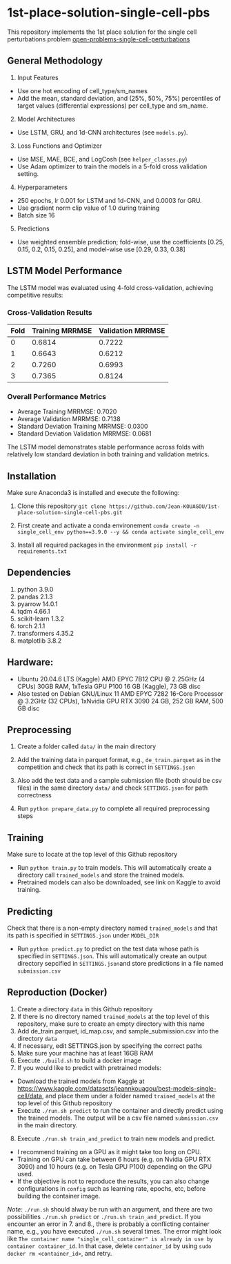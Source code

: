 # 1st-place-solution-single-cell-pbs
This repository implements the 1st place solution for the single cell perturbations problem [open-problems-single-cell-perturbations](https://www.kaggle.com/competitions/open-problems-single-cell-perturbations/overview)

## General Methodology 
1. Input Features 
- Use one hot encoding of cell_type/sm_names
- Add the mean, standard deviation, and (25%, 50%, 75%) percentiles of target values (differential expressions) per cell_type and sm_name.
2. Model Architectures
- Use LSTM, GRU, and 1d-CNN architectures (see `models.py`). 
3. Loss Functions and Optimizer
- Use MSE, MAE, BCE, and LogCosh (see `helper_classes.py`)
- Use Adam optimizer to train the models in a 5-fold cross validation setting.
4. Hyperparameters
- 250 epochs, lr 0.001 for LSTM and 1d-CNN, and 0.0003 for GRU.
- Use gradient norm clip value of 1.0 during training
- Batch size 16
5. Predictions
- Use weighted ensemble prediction; fold-wise, use the coefficients [0.25, 0.15, 0.2, 0.15, 0.25], and model-wise use [0.29, 0.33, 0.38]

## LSTM Model Performance
The LSTM model was evaluated using 4-fold cross-validation, achieving competitive results:

### Cross-Validation Results

| Fold | Training MRRMSE | Validation MRRMSE |
|------|-----------------|-------------------|
| 0    | 0.6814         | 0.7222           |
| 1    | 0.6643         | 0.6212           |
| 2    | 0.7260         | 0.6993           |
| 3    | 0.7365         | 0.8124           |

### Overall Performance Metrics
- Average Training MRRMSE: 0.7020
- Average Validation MRRMSE: 0.7138
- Standard Deviation Training MRRMSE: 0.0300
- Standard Deviation Validation MRRMSE: 0.0681

The LSTM model demonstrates stable performance across folds with relatively low standard deviation in both training and validation metrics.

## Installation
Make sure Anaconda3 is installed and execute the following:

1. Clone this repository `git clone https://github.com/Jean-KOUAGOU/1st-place-solution-single-cell-pbs.git`

2. First create and activate a conda environement `conda create -n single_cell_env python==3.9.0 --y && conda activate single_cell_env`

3. Install all required packages in the environment `pip install -r requirements.txt`

## Dependencies
1. python 3.9.0
2. pandas 2.1.3
3. pyarrow 14.0.1
4. tqdm 4.66.1
5. scikit-learn 1.3.2
6. torch 2.1.1
7. transformers 4.35.2
8. matplotlib 3.8.2

## Hardware:
- Ubuntu 20.04.6 LTS (Kaggle) AMD EPYC 7B12 CPU @ 2.25GHz (4 CPUs) 30GB RAM, 1xTesla GPU P100 16 GB (Kaggle), 73 GB disc
- Also tested on Debian GNU/Linux 11 AMD EPYC 7282 16-Core Processor @ 3.2GHz (32 CPUs), 1xNvidia GPU RTX 3090 24 GB, 252 GB RAM, 500 GB disc


## Preprocessing
1. Create a folder called `data/` in the main directory

2. Add the training data in parquet format, e.g., `de_train.parquet` as in the competition and check that its path is correct in `SETTINGS.json`

3. Also add the test data and a sample submission file (both should be csv files) in the same directory `data/` and check `SETTINGS.json` for path correctness

4. Run `python prepare_data.py` to complete all required preprocessing steps

## Training
Make sure to locate at the top level of this Github repository
- Run `python train.py` to train models. This will automatically create a directory call `trained_models` and store the trained models.
- Pretrained models can also be downloaded, see link on Kaggle to avoid training.

## Predicting
Check that there is a non-empty directory named `trained_models` and that its path is specified in `SETTINGS.json` under `MODEL_DIR`
- Run `python predict.py` to predict on the test data whose path is specified in `SETTINGS.json`. This will automatically create an output directory sepcified in `SETTINGS.json`and store predictions in a file named `submission.csv`

## Reproduction (Docker)
1. Create a directory `data` in this Github repository
2. If there is no directory named `trained_models` at the top level of this repository, make sure to create an empty directory with this name
3. Add de_train.parquet, id_map.csv, and sample_submission.csv into the directory `data`
4. If necessary, edit SETTINGS.json by specifying the correct paths
5. Make sure your machine has at least 16GB RAM
6. Execute `./build.sh` to build a docker image
7. If you would like to predict with pretrained models:
- Download the trained models from Kaggle at https://www.kaggle.com/datasets/jeannkouagou/best-models-single-cell/data, and place them under a folder named `trained_models` at the top level of this Github repository
- Execute `./run.sh predict` to run the container and directly predict using the trained models. The output will be a csv file named `submission.csv` in the main directory.
8. Execute `./run.sh train_and_predict` to train new models and predict.
- I recommend training on a GPU as it might take too long on CPU.
- Training on GPU can take between 6 hours (e.g. on Nvidia GPU RTX 3090) and 10 hours (e.g. on Tesla GPU P100) depending on the GPU used.
- If the objective is not to reproduce the results, you can also change configurations in `config` such as learning rate, epochs, etc, before building the container image.

*Note:* `./run.sh` should alway be run with an argument, and there are two possibilities `./run.sh predict` or `./run.sh train_and_predict`. If you encounter an error in 7. and 8., there is probably a conflicting container name, e.g., you have executed `./run.sh` several times. The error might look like `The container name "single_cell_container" is already in use by container container_id`. In that case, delete `container_id` by using `sudo docker rm <container_id>`, and retry.
